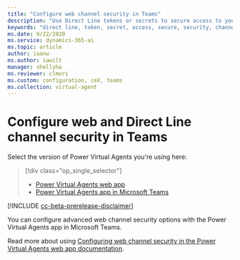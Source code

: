 ```yaml
---
title: "Configure web channel security in Teams"
description: "Use Direct Line tokens or secrets to secure access to your bots."
keywords: "direct line, token, secret, access, secure, security, channels, PVA"
ms.date: 9/22/2020
ms.service: dynamics-365-ai
ms.topic: article
author: iaanw
ms.author: iawilt
manager: shellyha
ms.reviewer: clmori
ms.custom: configuration, ceX, teams
ms.collection: virtual-agent
---
```


# Configure web and Direct Line channel security in Teams

Select the version of Power Virtual Agents you're using here:

> [!div class="op_single_selector"]
> - [Power Virtual Agents web app](../configure-web-security.md)
> - [Power Virtual Agents app in Microsoft Teams](configure-web-security-teams.md)


[!INCLUDE [cc-beta-prerelease-disclaimer](includes/cc-beta-prerelease-disclaimer-teams.md)]

You can configure advanced web channel security options with the Power Virtual Agents app in Microsoft Teams.

Read more about using [Configuring web channel security in the Power Virtual Agents web app documentation](../configure-web-security.md).


